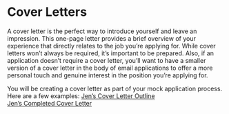 # Cover Letters

A cover letter is the perfect way to introduce yourself and leave an impression. This one-page letter provides a brief overview of your experience that directly relates to the job you’re applying for. While cover letters won’t always be required, it’s important to be prepared. Also, if an application doesn’t require a cover letter, you’ll want to have a smaller version of a cover letter in the body of email applications to offer a more personal touch and genuine interest in the position you’re applying for. 

You will be creating a cover letter as part of your mock application process.  Here are a few examples:
[Jen’s Cover Letter Outline](https://drive.google.com/file/d/1Rt5eEihQnMoaVE_U5WLva2Ay6igb0jW9/view?usp=sharing)<br>[Jen’s Completed Cover Letter](https://drive.google.com/file/d/1Mf0u12QdcRE6PhYyFhAgBywjsmHtZdQj/view?usp=sharing)

